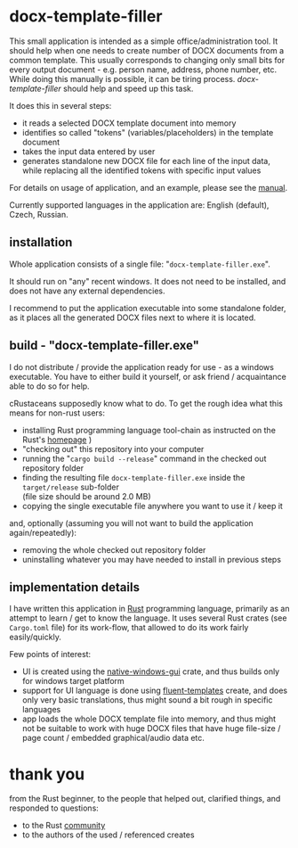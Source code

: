 # docx-template-filler

This small application is intended as a simple office/administration tool. It should help when one needs to create number of DOCX documents from a common template. This usually corresponds to changing only small bits for every output document - e.g. person name, address, phone number, etc. While doing this manually is possible, it can be tiring process. *docx-template-filler* should help and speed up this task.

It does this in several steps:

  - it reads a selected DOCX template document into memory
  - identifies so called "tokens" (variables/placeholders) in the template document
  - takes the input data entered by user
  - generates standalone new DOCX file for each line of the input data, while replacing all the identified tokens with specific input values

For details on usage of application, and an example, please see the [manual](manual.md).

Currently supported languages in the application are: English (default), Czech, Russian.

## installation

Whole application consists of a single file: "`docx-template-filler.exe`".

It should run on "any" recent windows. It does not need to be installed, and does not have any external dependencies.

I recommend to put the application executable into some standalone folder, as it places all the generated DOCX files next to where it is located.

## build - "docx-template-filler.exe"

I do not distribute / provide the application ready for use - as a windows executable. You have to either build it yourself, or ask friend / acquaintance able to do so for help.

cRustaceans supposedly know what to do. To get the rough idea what this means for non-rust users:

- installing Rust programming language tool-chain as instructed on the Rust's [homepage][rust] )
- "checking out" this repository into your computer
- running the "`cargo build --release`" command in the checked out repository folder
- finding the resulting file `docx-template-filler.exe` inside the `target/release` sub-folder<br/>(file size should be around 2.0 MB)
- copying the single executable file anywhere you want to use it / keep it

and, optionally (assuming you will not want to build the application again/repeatedly):

- removing the whole checked out repository folder
- uninstalling whatever you may have needed to install in previous steps

## implementation details

I have written this application in [Rust][rust] programming language, primarily as an attempt to learn / get to know the language. It uses several Rust crates (see `Cargo.toml` file) for its work-flow, that allowed to do its work fairly easily/quickly.

Few points of interest:

- UI is created using the [native-windows-gui][nwg] crate, and thus builds only for windows target platform
- support for UI language is done using [fluent-templates][ft] create, and does only very basic translations, thus might sound a bit rough in specific languages
- app loads the whole DOCX template file into memory, and thus might not be suitable to work with huge DOCX files that have huge file-size / page count / embedded graphical/audio data etc.

# thank you

from the Rust beginner, to the people that helped out, clarified things, and responded to questions:

- to the Rust [community][forum]
- to the authors of the used / referenced creates

<!-- references -->
[rust]: https://www.rust-lang.org/
[forum]: https://users.rust-lang.org/
[nwg]: https://github.com/gabdube/native-windows-gui
[ft]: https://github.com/XAMPPRocky/fluent-templates
